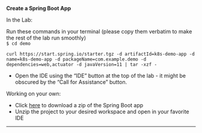 ## 
**Create a Spring Boot App**

In the Lab:

Run these commands in your terminal (please copy them verbatim to make the rest of the lab run smoothly) \
`$ cd demo`


```execute-1
curl https://start.spring.io/starter.tgz -d artifactId=k8s-demo-app -d name=k8s-demo-app -d packageName=com.example.demo -d dependencies=web,actuator -d javaVersion=11 | tar -xzf -
```


*   Open the IDE using the “IDE” button at the top of the lab - it might be obscured by the “Call for Assistance” button.

Working on your own:



*   Click [here](https://start.spring.io/starter.zip?type=maven-project&language=java&bootVersion=2.3.0.M4&packaging=jar&jvmVersion=1.8&groupId=com.example&artifactId=k8s-demo-app&name=k8s-demo-app&description=Demo%20project%20for%20Spring%20Boot%20and%20Kubernetes&packageName=com.example.demo&dependencies=web,actuator&javaVersion=11) to download a zip of the Spring Boot app
*   Unzip the project to your desired workspace and open in your favorite IDE



---

